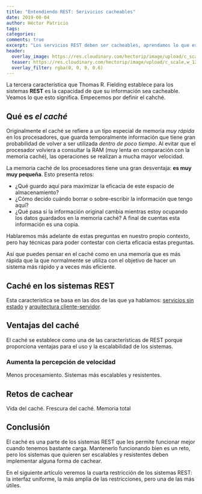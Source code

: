```yaml
---
title: "Entendiendo REST: Serivicios cacheables"
date: 2019-08-04
author: Héctor Patricio
tags:
categories: 
comments: true
excerpt: "Los servicios REST deben ser cacheables, aprendamos lo que esto significa y cómo podemos lograrlo."
header:
  overlay_image: https://res.cloudinary.com/hectorip/image/upload/c_scale,w_1200/v1570679826/laura-ockel-nIEHqGSymRU-unsplash_gsspla.jpg
  teaser: https://res.cloudinary.com/hectorip/image/upload/c_scale,w_1200/v1570679826/laura-ockel-nIEHqGSymRU-unsplash_gsspla.jpg
  overlay_filter: rgba(0, 0, 0, 0.6)
---
```


La tercera característica que Thomas R. Fielding establece para los sistemas **REST** es la capacidad de que su información sea cacheable. Veamos lo que esto significa. Empecemos por definir el cahché.

## Qué es _el caché_

Originalmente el caché se refiere a un tipo especial de memoria _muy rápida_ en los procesadores, que guarda temporalmente información que tiene gran probabilidad de volver a ser utilizada _dentro de poco tiempo_. Al evitar que el procesador volviera a consultar la RAM (muy lenta en comparación con la memoria caché), las operaciones se realizan a mucha mayor velocidad.

La memoria caché de los procesadores tiene una gran desventaja: **es muy muy pequeña**. Esto presenta retos:

- ¿Qué guardo aquí para maximizar la eficacia de este espacio de almacenamiento?
- ¿Cómo decido cuándo borrar o sobre-escribir la información que tengo aquí?
- ¿Qué pasa si la información original cambia mientras estoy ocupando los datos guardados en la memoria caché? A final de cuentas esta información es una copia.

Hablaremos más adelante de estas preguntas en nuestro propio contexto, pero hay técnicas para poder contestar con cierta eficacia estas preguntas.

Así que puedes pensar en el caché como en una memoria que es más rápida que la que normalmente se utiliza con el objetivo de hacer un sistema más rápido y a veces más eficiente.

## Caché en los sistemas REST

Esta característica se basa en las dos de las que ya hablamos: [servicios sin estado](/2019/07/04/entendiendo-rest-arquitectura-cliente-servidor) y [arquitectura cliente-servidor](/).

## Ventajas del caché

El caché se establece como una de las características de REST porque proporciona ventajas para el uso y la escalabilidad de los sistemas.

### Aumenta la percepción de velocidad



Menos procesamiento.
Sistemas más escalables y resistentes.

## Retos de cachear

Vida del caché.
Frescura del caché.
Memoria total

## Conclusión

El caché es una parte de los sistemas REST que les permite funcionar mejor cuando tenemos bastante carga. Mantenerlo funcionando bien es un reto, pero los sistemas que quieren ser escalables y resistentes deben implementar alguna forma de cachear.

En el siguiente artículo veremos la cuarta restricción de los sistemas REST: la interfaz uniforme, la más amplia de las restricciones, pero una de las más útiles.